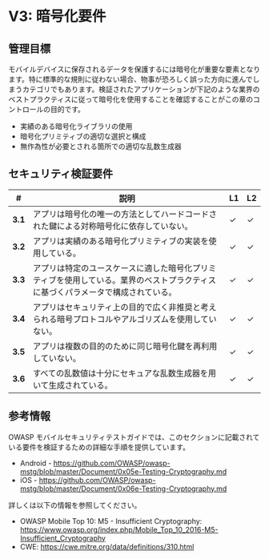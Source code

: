 # V3: 暗号化要件

## 管理目標

モバイルデバイスに保存されるデータを保護するには暗号化が重要な要素となります。特に標準的な規則に従わない場合、物事が恐ろしく誤った方向に進んでしまうカテゴリでもあります。検証されたアプリケーションが下記のような業界のベストプラクティスに従って暗号化を使用することを確認することがこの章のコントロールの目的です。

- 実績のある暗号化ライブラリの使用
- 暗号化プリミティブの適切な選択と構成
- 無作為性が必要とされる箇所での適切な乱数生成器

## セキュリティ検証要件

| # | 説明 | L1 | L2 |
| --- | --- | --- | --- |
| **3.1** | アプリは暗号化の唯一の方法としてハードコードされた鍵による対称暗号化に依存していない。 | ✓ | ✓ |
| **3.2** | アプリは実績のある暗号化プリミティブの実装を使用している。 | ✓ | ✓ |
| **3.3** | アプリは特定のユースケースに適した暗号化プリミティブを使用している。業界のベストプラクティスに基づくパラメータで構成されている。 | ✓ | ✓|
| **3.4** | アプリはセキュリティ上の目的で広く非推奨と考えられる暗号プロトコルやアルゴリズムを使用していない。 | ✓ | ✓|
| **3.5** | アプリは複数の目的のために同じ暗号化鍵を再利用していない。 | ✓ | ✓ |
| **3.6** | すべての乱数値は十分にセキュアな乱数生成器を用いて生成されている。 | ✓ | ✓ |

## 参考情報

OWASP モバイルセキュリティテストガイドでは、このセクションに記載されている要件を検証するための詳細な手順を提供しています。

- Android - https://github.com/OWASP/owasp-mstg/blob/master/Document/0x05e-Testing-Cryptography.md
- iOS - https://github.com/OWASP/owasp-mstg/blob/master/Document/0x06e-Testing-Cryptography.md

詳しくは以下の情報を参照してください。

- OWASP Mobile Top 10: M5 - Insufficient Cryptography: https://www.owasp.org/index.php/Mobile_Top_10_2016-M5-Insufficient_Cryptography
- CWE: https://cwe.mitre.org/data/definitions/310.html
